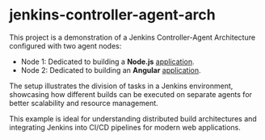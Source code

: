 # jenkins-controller-agent-arch
This project is a demonstration of a Jenkins Controller-Agent Architecture configured with two agent nodes:
- Node 1: Dedicated to building a **Node.js** [application](https://github.com/the-general-lee/node_docker).
- Node 2: Dedicated to building an **Angular** [application](https://github.com/the-general-lee/angular_docker).

The setup illustrates the division of tasks in a Jenkins environment, showcasing how different builds can be executed on separate agents for better scalability and resource management.

This example is ideal for understanding distributed build architectures and integrating Jenkins into CI/CD pipelines for modern web applications.

